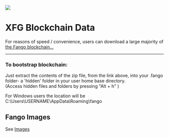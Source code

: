 <img src=https://raw.githubusercontent.com/FandomGold/XFG-data/master/Fango_gif01.GIF></img>
# XFG Blockchain Data

For reasons of speed / convenience, users can download a large majority of [the Fango blockchain...](https://github.com/FandomGold/XFG-data/releases/tag/V7)

---------------------------
### To bootstrap blockchain:
Just extract the contents of the zip file, from the link above, into your .fango folder- a 'hidden' folder in your user home base directory.  
(Access hidden files and folders by pressing "Alt + h" )

For Windows users the location will be C:\Users\USERNAME\AppData\Roaming\fango

## Fango Images

See [Images](https://github.com/FandomGold/XFG-data/tree/master/images)
